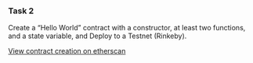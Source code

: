 ### Task 2

Create a “Hello World” contract with a constructor, at least two functions, and a state variable, and Deploy to a Testnet (Rinkeby).

[View contract creation on etherscan](https://rinkeby.etherscan.io/address/0xF1d7464870981899FCD9757c873d589e54D3E06D)
